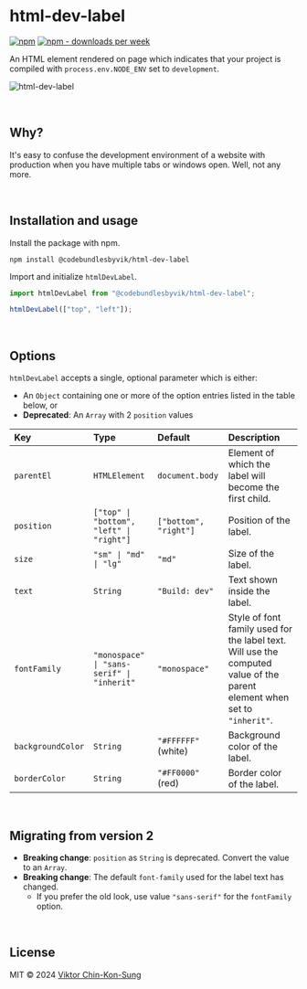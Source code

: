 # html-dev-label
[![npm](https://img.shields.io/npm/v/@codebundlesbyvik/html-dev-label)](https://www.npmjs.com/package/@codebundlesbyvik/html-dev-label)
[![npm - downloads per week](https://img.shields.io/npm/dw/@codebundlesbyvik/html-dev-label)](https://www.npmjs.com/package/@codebundlesbyvik/html-dev-label)

An HTML element rendered on page which indicates that your project is compiled with `process.env.NODE_ENV` set to `development`.

![html-dev-label](https://github.com/vikputthiscodeongit/html-dev-label/assets/16013785/b57218f9-7154-448a-91f2-7bb97e375972)

<br>

## Why?
It's easy to confuse the development environment of a website with production when you have multiple tabs or windows open. Well, not any more.

<br>

## Installation and usage
Install the package with npm.

``` shell
npm install @codebundlesbyvik/html-dev-label
```

Import and initialize `htmlDevLabel`.

``` javascript
import htmlDevLabel from "@codebundlesbyvik/html-dev-label";

htmlDevLabel(["top", "left"]);
```

<br>

## Options
`htmlDevLabel` accepts a single, optional parameter which is either:
* An `Object` containing one or more of the option entries listed in the table below, or
* __Deprecated__: An `Array` with 2 `position` values

| Key               | Type                                         | Default               | Description                                                                                                                 |
| :---------------- | :------------------------------------------- | :-------------------- | :-------------------------------------------------------------------------------------------------------------------------- |
| `parentEl`        | `HTMLElement`                                | `document.body`       | Element of which the label will become the first child.                                                                     |
| `position`        | `["top" \| "bottom", "left" \| "right"]`     | `["bottom", "right"]` | Position of the label.                                                                                                      |
| `size`            | `"sm" \| "md" \| "lg"`                       | `"md"`                | Size of the label.                                                                                                          |
| `text`            | `String`                                     | `"Build: dev"`        | Text shown inside the label.                                                                                                |
| `fontFamily`      | `"monospace" \| "sans-serif" \| "inherit"`   | `"monospace"`         | Style of font family used for the label text. Will use the computed value of the parent element when set to `"inherit"`.    |
| `backgroundColor` | `String`                                     | `"#FFFFFF"` (white)   | Background color of the label.                                                                                              |
| `borderColor`     | `String`                                     | `"#FF0000"` (red)     | Border color of the label.                                                                                                  |

<br>

## Migrating from version 2
* __Breaking change__: `position` as `String` is deprecated. Convert the value to an `Array`.
* __Breaking change__: The default `font-family` used for the label text has changed.
  * If you prefer the old look, use value `"sans-serif"` for the `fontFamily` option.

<br>

## License
MIT © 2024 [Viktor Chin-Kon-Sung](https://github.com/vikputthiscodeongit)
